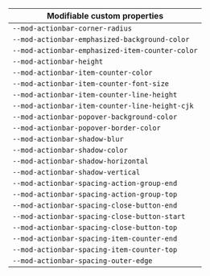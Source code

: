 | Modifiable custom properties                    |
| ----------------------------------------------- |
| `--mod-actionbar-corner-radius`                 |
| `--mod-actionbar-emphasized-background-color`   |
| `--mod-actionbar-emphasized-item-counter-color` |
| `--mod-actionbar-height`                        |
| `--mod-actionbar-item-counter-color`            |
| `--mod-actionbar-item-counter-font-size`        |
| `--mod-actionbar-item-counter-line-height`      |
| `--mod-actionbar-item-counter-line-height-cjk`  |
| `--mod-actionbar-popover-background-color`      |
| `--mod-actionbar-popover-border-color`          |
| `--mod-actionbar-shadow-blur`                   |
| `--mod-actionbar-shadow-color`                  |
| `--mod-actionbar-shadow-horizontal`             |
| `--mod-actionbar-shadow-vertical`               |
| `--mod-actionbar-spacing-action-group-end`      |
| `--mod-actionbar-spacing-action-group-top`      |
| `--mod-actionbar-spacing-close-button-end`      |
| `--mod-actionbar-spacing-close-button-start`    |
| `--mod-actionbar-spacing-close-button-top`      |
| `--mod-actionbar-spacing-item-counter-end`      |
| `--mod-actionbar-spacing-item-counter-top`      |
| `--mod-actionbar-spacing-outer-edge`            |
